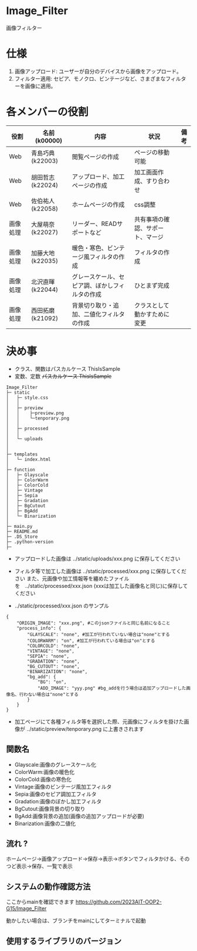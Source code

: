 # Image_Filter
画像フィルター

# 仕様

1. 画像アップロード: ユーザーが自分のデバイスから画像をアップロード。
2. フィルター適用: セピア、モノクロ、ビンテージなど、さまざまなフィルターを画像に適用。

# 各メンバーの役割

|役割|名前(k00000)|内容|状況|備考|
|---|---|---|---|---|
|Web|青島巧典(k22003)|閲覧ページの作成|ページの移動可能||
|Web|胡田哲志(k22024)|アップロード、加工ページの作成|加工画面作成、すり合わせ||
|Web|佐伯祐人(k22058)|ホームページの作成|css調整||
|画像処理|大屋萌奈(k22027)|リーダー、READサポートなど|共有事項の確認、サポート、マージ||
|画像処理|加藤大地(k22035)|暖色・寒色、ビンテージ風フィルタの作成|フィルタの作成||
|画像処理|北沢直暉(k22044)|グレースケール、セピア調、ぼかしフィルタの作成|ひとまず完成||
|画像処理|西田拓磨(k21092)|背景切り取り・追加、二値化フィルタの作成|クラスとして動かすために変更||

# 決め事

- クラス、関数はパスカルケース ThisIsSample
- 変数、定数 ~~パスカルケース ThisIsSample~~

```
Image_Filter
├─ static
│   ├─ style.css
│   │
│   ├─ preview
│   │    ├─preview.png
│   │    └─tenporary.png
│   │
│   ├─ processed
│   │
│   └─ uploads
│
│
├─ templates
│   └─ index.html
│
├─ function
│   ├─ Glayscale
│   ├─ ColorWarm
│   ├─ ColorCold
│   ├─ Vintage
│   ├─ Sepia
│   ├─ Gradation
│   ├─ BgCutout
│   ├─ BgAdd
│   └─ Binarization
│
├─ main.py
├─ README.md
├─ .DS_Store
├─ .python-version
├─ 

```
- アップロードした画像は ../static/uploads/xxx.png に保存してください

- フィルタ等で加工した画像は ../static/processed/xxx.png に保存してください
また、元画像や加工情報等を纏めたファイルを　../static/processed/xxx.json (xxxは加工した画像名と同じ)に保存してください

- ../static/processed/xxx.json のサンプル
```
{
    "ORIGIN_IMAGE": "xxx.png", #このjsonファイルと同じ名前になること
    "process_info": {
        "GLAYSCALE": "none", #加工が行われていない場合は"none"とする
        "COLORWARM": "on", #加工が行われている場合は"on"とする
        "COLORCOLD": "none",
        "VINTAGE": "none",
        "SEPIA": "none",
        "GRADATION": "none",
        "BG_CUTOUT": "none",
        "BINARIZATION": "none",
        "bg_add": {
            "BG": "on",
            "ADD_IMAGE": "yyy.png" #bg_addを行う場合は追加アップロードした画像名、行わない場合は"none"とする
        }
    }
}
```

- 加工ページにて各種フィルタ等を選択した際、元画像にフィルタを掛けた画像が ../static/preview/tenporary.png に上書きされます

## 関数名
 - Glayscale:画像のグレースケール化
 - ColorWarm:画像の暖色化
 - ColorCold:画像の寒色化
 - Vintage:画像のビンテージ風加工フィルタ
 - Sepia:画像のセピア調加工フィルタ
 - Gradation:画像のぼかし加工フィルタ
 - BgCutout:画像背景の切り取り
 - BgAdd:画像背景の追加(画像の追加アップロードが必要)
 - Binarization:画像の二値化


## 流れ ?

ホームページ->画像アップロード->保存->表示->ボタンでフィルタかける、そのつど表示->保存、一覧で表示

## システムの動作確認方法
ここからmainを確認できます
<https://github.com/2023AIT-OOP2-G15/Image_Filter>

動かしたい場合は、ブランチをmainにしてターミナルで起動

## 使用するライブラリのバージョン


